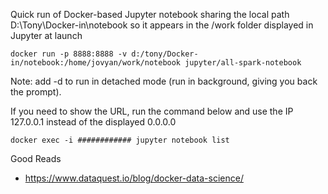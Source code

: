 Quick run of Docker-based Jupyter notebook sharing the local path D:\Tony\Docker-in\notebook so it appears in the /work folder displayed in Jupyter at launch

```
docker run -p 8888:8888 -v d:/tony/Docker-in/notebook:/home/jovyan/work/notebook jupyter/all-spark-notebook
```

Note: add -d to run in detached mode (run in background, giving you back the prompt).

If you need to show the URL, run the command below and use the IP 127.0.0.1 instead of the displayed 0.0.0.0

```
docker exec -i ############ jupyter notebook list
```



Good Reads
- https://www.dataquest.io/blog/docker-data-science/